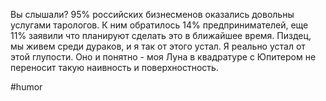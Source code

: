 Вы слышали? 95% российских бизнесменов оказались довольны услугами тарологов. К ним обратилось 14% предпринимателей, еще 11% заявили что планируют сделать это в ближайшее время. Пиздец, мы живем среди дураков, и я так от этого устал. Я реально устал от этой глупости. Оно и понятно - моя Луна в квадратуре с Юпитером не переносит такую наивность и поверхностность.

#humor